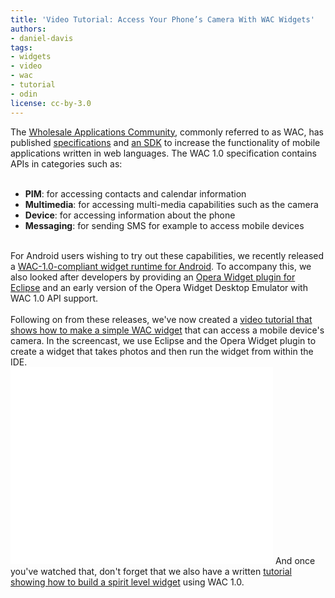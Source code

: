 ```yaml
---
title: 'Video Tutorial: Access Your Phone’s Camera With WAC Widgets'
authors:
- daniel-davis
tags:
- widgets
- video
- wac
- tutorial
- odin
license: cc-by-3.0
---
```

The <a href="http://www.wacapps.net/web/portal" target="_blank">Wholesale Applications Community</a>, commonly referred to as WAC, has published <a href="http://specs.wacapps.net/wac1_0/dec2010/overview.html" target="_blank">specifications</a> and <a href="http://www.wacapps.net/web/portal/sdk" target="_blank">an SDK</a> to increase the functionality of mobile applications written in web languages. The WAC 1.0 specification contains APIs in categories such as:<br/><br/><ul class="bullets"><li><strong>PIM</strong>: for accessing contacts and calendar information</li><li><strong>Multimedia</strong>: for accessing multi-media capabilities such as the camera</li><li><strong>Device</strong>: for accessing information about the phone</li><li><strong>Messaging</strong>: for sending SMS for example to access mobile devices</li></ul><br/>For Android users wishing to try out these capabilities, we recently released a <a href="http://labs.opera.com/news/2011/02/14/" target="_blank">WAC-1.0-compliant widget runtime for Android</a>. To accompany this, we also looked after developers by providing an <a href="http://team.opera.com/widgets-sdk/" target="_blank">Opera Widget plugin for Eclipse</a> and an early version of the Opera Widget Desktop Emulator with WAC 1.0 API support.<br/><br/>Following on from these releases, we&#39;ve now created a <a href="http://www.youtube.com/watch?v=g0qdrxG-Ipk" target="_blank">video tutorial that shows how to make a simple WAC widget</a> that can access a mobile device&#39;s camera. In the screencast, we use Eclipse and the Opera Widget plugin to create a widget that takes photos and then run the widget from within the IDE.<br/><iframe width="420" height="315" src="//www.youtube.com/embed/g0qdrxG-Ipk" frameborder="0" allowfullscreen></iframe>
And once you&#39;ve watched that, don&#39;t forget that we also have a written <a href="https://dev.opera.com/articles/view/building-a-widget-with-wac/" target="_blank">tutorial showing how to build a spirit level widget</a> using WAC 1.0.
